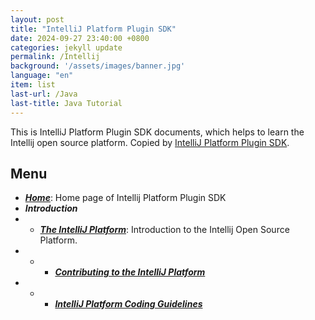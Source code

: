 ```yaml
---
layout: post
title: "IntelliJ Platform Plugin SDK"
date: 2024-09-27 23:40:00 +0800
categories: jekyll update
permalink: /Intellij
background: '/assets/images/banner.jpg'
language: "en"
item: list
last-url: /Java
last-title: Java Tutorial
---
```


This is IntelliJ Platform Plugin SDK documents, which helps to learn the Intellij open source platform.
Copied by [IntelliJ Platform Plugin SDK][jetbrains].

## Menu
- _**[Home][Home]**_: Home page of Intellij Platform Plugin SDK
- _**Introduction**_
- - _**[The IntelliJ Platform][The IntelliJ Platform]**_: Introduction to the Intellij Open Source Platform.
- - - _**[Contributing to the IntelliJ Platform][Contributing to the IntelliJ Platform]**_
- - - _**[IntelliJ Platform Coding Guidelines][IntelliJ Platform Coding Guidelines]**_
    

[jetbrains]: https://plugins.jetbrains.com/docs/intellij/welcome.html
[Home]: /Intellij/home
[The IntelliJ Platform]: /Intellij/The-IntelliJ-Platform
[Contributing to the IntelliJ Platform]: /Intellij/Contributing-to-the-IntelliJ-Platform
[IntelliJ Platform Coding Guidelines]: /Intellij/IntelliJ-Platform-Coding-Guidelines